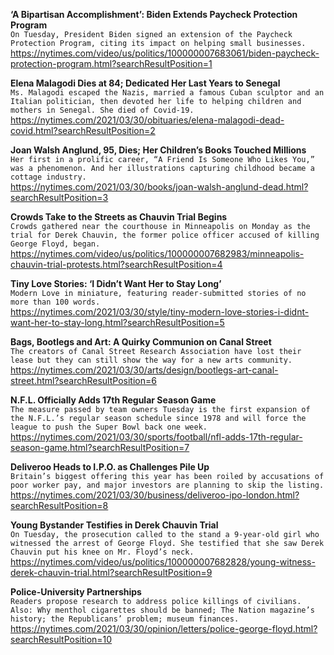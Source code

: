 **‘A Bipartisan Accomplishment’: Biden Extends Paycheck Protection Program**\
`On Tuesday, President Biden signed an extension of the Paycheck Protection Program, citing its impact on helping small businesses.`\
https://nytimes.com/video/us/politics/100000007683061/biden-paycheck-protection-program.html?searchResultPosition=1

**Elena Malagodi Dies at 84; Dedicated Her Last Years to Senegal**\
`Ms. Malagodi escaped the Nazis, married a famous Cuban sculptor and an Italian politician, then devoted her life to helping children and mothers in Senegal. She died of Covid-19.`\
https://nytimes.com/2021/03/30/obituaries/elena-malagodi-dead-covid.html?searchResultPosition=2

**Joan Walsh Anglund, 95, Dies; Her Children’s Books Touched Millions**\
`Her first in a prolific career, “A Friend Is Someone Who Likes You,” was a phenomenon. And her illustrations capturing childhood became a cottage industry.`\
https://nytimes.com/2021/03/30/books/joan-walsh-anglund-dead.html?searchResultPosition=3

**Crowds Take to the Streets as Chauvin Trial Begins**\
`Crowds gathered near the courthouse in Minneapolis on Monday as the trial for Derek Chauvin, the former police officer accused of killing George Floyd, began.`\
https://nytimes.com/video/us/politics/100000007682983/minneapolis-chauvin-trial-protests.html?searchResultPosition=4

**Tiny Love Stories: ‘I Didn’t Want Her to Stay Long’**\
`Modern Love in miniature, featuring reader-submitted stories of no more than 100 words.`\
https://nytimes.com/2021/03/30/style/tiny-modern-love-stories-i-didnt-want-her-to-stay-long.html?searchResultPosition=5

**Bags, Bootlegs and Art: A Quirky Communion on Canal Street**\
`The creators of Canal Street Research Association have lost their lease but they can still show the way for a new arts community.`\
https://nytimes.com/2021/03/30/arts/design/bootlegs-art-canal-street.html?searchResultPosition=6

**N.F.L. Officially Adds 17th Regular Season Game**\
`The measure passed by team owners Tuesday is the first expansion of the N.F.L.’s regular season schedule since 1978 and will force the league to push the Super Bowl back one week.`\
https://nytimes.com/2021/03/30/sports/football/nfl-adds-17th-regular-season-game.html?searchResultPosition=7

**Deliveroo Heads to I.P.O. as Challenges Pile Up**\
`Britain’s biggest offering this year has been roiled by accusations of poor worker pay, and major investors are planning to skip the listing.`\
https://nytimes.com/2021/03/30/business/deliveroo-ipo-london.html?searchResultPosition=8

**Young Bystander Testifies in Derek Chauvin Trial**\
`On Tuesday, the prosecution called to the stand a 9-year-old girl who witnessed the arrest of George Floyd. She testified that she saw Derek Chauvin put his knee on Mr. Floyd’s neck.`\
https://nytimes.com/video/us/politics/100000007682828/young-witness-derek-chauvin-trial.html?searchResultPosition=9

**Police-University Partnerships**\
`Readers propose research to address police killings of civilians. Also: Why menthol cigarettes should be banned; The Nation magazine’s history; the Republicans’ problem; museum finances.`\
https://nytimes.com/2021/03/30/opinion/letters/police-george-floyd.html?searchResultPosition=10

